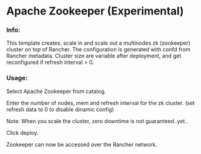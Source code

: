 # Apache Zookeeper (Experimental)


### Info:

 This template creates, scale in and scale out a multinodes zk (zookeeper) cluster on top of Rancher. The configuration is generated with confd from Rancher metadata. 
 Cluster size are variable after deployment, and get reconfigured if refresh interval > 0.
 
 
 
### Usage:

 Select Apache Zookeeper from catalog. 
 
 Enter the number of nodes, mem and refresh interval for the zk cluster. (set refresh data to 0 to disable dinamic config)

 Note: When you scale the cluster, zero downtime is not guaranteed..yet..
 
 Click deploy.
 
 Zookeeper can now be accessed over the Rancher network. 

